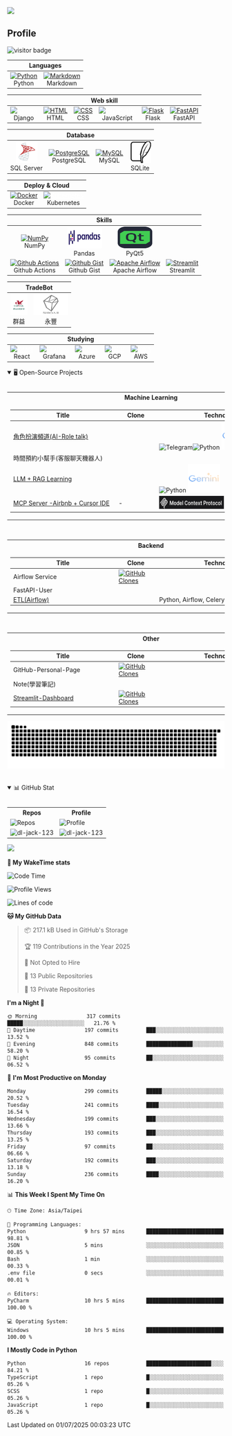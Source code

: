 <!-- sample badge demo https://simpleicons.org/ -->

<!-- Font Name: Larry 3D, Merlin1, Ogre, Calvin S, Cyberlarge, Isometric3, Slant, Lean, Kban,  JS Cursive -->

<!-- 前提示參考 -->
<!-- 參考 https://github.com/kyechan99/capsule-render/tree/master -->
<!-- 參考 https://capsule-render.vercel.app/ -->
<img src="https://capsule-render.vercel.app/api?type=waving&height=200&color=gradient&text=DL.Chiu&desc=A%20great%20product%20starts%20with%20a%20single%20line%20of%20code-but%20it's%20the%20deployment%20that%20makes%20it%20real.&descAlignY=40&fontAlignY=19&reversal=true&textBg=false&animation=twinkling" />
<!-- 特殊文字參考 -->
<!-- 參考 https://patorjk.com/software/taag/#p=display&f=Alpha&t=DL%20CHIU -->

## Profile

![visitor badge](https://visitor-badge.laobi.icu/badge?page_id=dl-jack-123.dl-jack-123&left_color=red&right_color=green&left_text=Hello%20Visitors)

<table width="100%" align="center">
    <tr>
        <thead>
            <tr>
                <th colspan="10" align="center"> Languages </th>
            </tr>
        </thead>
        <tbody>
            <tr>
                <td align="center" style="border: none;">
                    <a href="https://www.python.org/">
                        <img alt="Python" width="50" height="50" src="https://techstack-generator.vercel.app/python-icon.svg"/>
                    </a>
                    <br> Python
                </td>
                <td align="center" style="border: none;">
                    <a href="https://markdown.tw/">
                        <img alt="Markdown" width="45" height="50" src="https://skillicons.dev/icons?i=md"/>
                    </a>
                    <br> Markdown
                </td>
            </tr>
        </tbody>
    </tr>
</table>


<!-- Web skill -->

<table width="100%" align="center">
    <tr>
        <thead>
            <tr>
                <th colspan="10" align="center"> Web skill </th>
            </tr>
        </thead>
        <tbody>
            <tr>
                <td align="center" style="border: none;">
                    <a href="https://www.djangoproject.com/" style="color: white;">
                        <img alt="Django" width="40" height="50" src="https://techstack-generator.vercel.app/django-icon.svg"/>
                    </a>
                    <br> Django
                </td>
                <td align="center" style="border: none;">
                    <a href="https://developer.mozilla.org/zh-TW/docs/Web/HTML">
                        <img alt="HTML" width="40" height="50" src="https://skillicons.dev/icons?i=html"/>
                    </a>
                    <br> HTML
                </td>
                <td align="center" style="border: none;">
                    <a href="https://developer.mozilla.org/zh-TW/docs/Web/CSS">
                        <img alt="CSS" width="40" height="50" src="https://skillicons.dev/icons?i=css"/>
                    </a>
                    <br> CSS
                </td>
                <td align="center" style="border: none;">
                    <a href="https://developer.mozilla.org/zh-TW/docs/Web/JavaScript" style="color: white;">
                        <img alt="JavaScript" width="40" height="50" src="https://techstack-generator.vercel.app/js-icon.svg"/>
                    </a>
                    <br> JavaScript
                </td>
                <td align="center" style="border: none;">
                    <a href="https://flask.palletsprojects.com/">
                        <img alt="Flask" width="40" height="50" src="https://skillicons.dev/icons?i=flask"/>
                    </a>
                    <br> Flask
                </td>
                <td align="center" style="border: none;">
                    <a href="https://fastapi.tiangolo.com/">
                        <img alt="FastAPI" width="40" height="50" src="https://skillicons.dev/icons?i=fastapi"/>
                    </a>
                    <br> FastAPI
                </td>
            </tr>
        </tbody>
    </tr>
</table>

<!-- Database -->

<table width="100%" align="center">
    <tr>
        <thead>
            <tr>
                <th colspan="10" align="center"> Database </th>
            </tr>
        </thead>
        <tbody>
            <tr>
                <td align="center" style="border: none;">
                    <a href="https://icons8.com/icons/set/sql-server">
                        <img alt="SQL Server" width="50px" src="https://raw.githubusercontent.com/dl-jack-123/dl-jack-123/main/icon/sql-server.png"/>
                    </a>
                    <br> SQL Server
                </td>
                <td align="center" style="border: none;">
                    <a href="https://www.postgresql.org/">
                        <img alt="PostgreSQL" width="50" height="50" src="https://skillicons.dev/icons?i=postgresql"/>
                    </a>
                    <br> PostgreSQL
                </td>
                <td align="center" style="border: none;">
                    <a href="https://www.mysql.com/">
                        <img alt="MySQL" width="50" height="50" src="https://techstack-generator.vercel.app/mysql-icon.svg"/>
                    </a>
                    <br> MySQL
                </td>
                <td align="center" style="border: none;">
                    <a href="https://icons8.com/icons/set/sqlite">
                        <img alt="SQLite" width="50px" src="https://raw.githubusercontent.com/dl-jack-123/dl-jack-123/main/icon/sqlite.png"/>
                    </a>
                    <br> SQLite
                </td>
            </tr>
        </tbody>
    </tr>
</table>

<!-- Deploy & Cloud -->
<table width="100%" align="center">
    <tr>
        <!-- 中間語言表格 -->
        <thead>
            <tr>
                <th colspan="10" align="center"> Deploy & Cloud </th>
            </tr>
        </thead>
        <tbody>
            <tr>
                <td align="center" style="border: none;">
                    <a href="https://www.docker.com/">
                        <img alt="Docker" width="50" height="50" src="https://techstack-generator.vercel.app/docker-icon.svg"/>
                    </a>
                    <br> Docker
                </td>
                <td align="center" style="border: none;">
                    <a href="https://kubernetes.io/" style="color: white;">
                        <img alt="Kubernetes" width="40" height="50" src="https://techstack-generator.vercel.app/kubernetes-icon.svg"/>
                    </a>
                    <br> Kubernetes
                </td>
            </tr>
        </tbody>
    </tr>
</table>


<!-- Skills -->

<table width="100%" align="center">
    <tr>
        <!-- 中間語言表格 -->
        <thead>
            <tr>
                <th colspan="10" align="center"> Skills </th>
            </tr>
        </thead>
        <tbody>
            <tr>
                <td align="center" style="border: none;">
                    <a href="https://numpy.org/">
                        <img alt="NumPy" width="40" height="50" src="https://cdn.worldvectorlogo.com/logos/numpy-1.svg"/>
                    </a>
                    <br> NumPy
                </td>
                <td align="center" style="border: none;">
                    <a href="https://pandas.pydata.org/">
                        <img alt="Pandas" width="80" height="50" src="https://raw.githubusercontent.com/dl-jack-123/dl-jack-123/main/icon/pandas.svg"/>
                    </a>
                    <br> Pandas
                </td>
                <td align="center" style="border: none;">
                    <a href="#">
                        <img alt="PyQt5" width="80" height="50" src="https://raw.githubusercontent.com/tandpfun/skill-icons/refs/heads/main/icons/QT-Dark.svg"/>
                    </a>
                    <br> PyQt5
                </td>
            </tr>
            <tr>
                <td align="center" style="border: none;">
                    <a href="https://github.com/features/actions">
                        <img alt="Github Actions" width="40" height="50" src="https://skillicons.dev/icons?i=githubactions"/>
                    </a>
                    <br> Github Actions
                </td>
                <td align="center" style="border: none;">
                    <a href="https://gist.github.com/">
                        <img alt="Github Gist" width="50" height="50" src="https://k9982874.gallerycdn.vsassets.io/extensions/k9982874/github-gist-explorer/0.2.3/1638842316475/Microsoft.VisualStudio.Services.Icons.Default"/>
                    </a>
                    <br> Github Gist
                </td>
                <td align="center" style="border: none;">
                    <a href="https://airflow.apache.org/">
                        <img alt="Apache Airflow" width="40" height="40" src="https://airflow.apache.org/docs/apache-airflow/1.10.15/_images/pin_large.png"/>
                    </a>
                    <br> Apache Airflow
                </td>
                <td align="center" style="border: none;">
                    <a href="https://streamlit.io/">
                        <img alt="Streamlit" width="40" height="40" src="https://raw.githubusercontent.com/rlew631/rlew631/5fcb1cee69c8034bfa2b98aad94b584fcff8d84f/streamlit_red.svg"/>
                    </a>
                    <br> Streamlit
                </td>
            </tr>
        </tbody>
    </tr>
</table>

<!-- TradeBot -->
<table width="100%" align="center">
    <tr>
        <!-- 中間語言表格 -->
        <thead>
            <tr>
                <th colspan="10" align="center"> TradeBot </th>
            </tr>
        </thead>
        <tbody>
            <tr>
                <td align="center" style="border: none;">
                    <a href="#">
                        <img alt="Capital" width="40" height="50" src="https://raw.githubusercontent.com/dl-jack-123/dl-jack-123/main/icon/capital.png"/>
                    </a>
                    <br> 群益
                </td>
                <td align="center" style="border: none;">
                    <a href="#">
                        <img alt="Shioaji" width="80" height="50" src="https://raw.githubusercontent.com/dl-jack-123/dl-jack-123/main/icon/shioaji.png"/>
                    </a>
                    <br> 永豐
                </td>
            </tr>
        </tbody>
    </tr>
</table>

<!-- Studying -->
<table width="100%" align="center">
    <tr>
        <!-- 中間語言表格 -->
        <thead>
            <tr>
                <th colspan="10" align="center"> Studying </th>
            </tr>
        </thead>
        <tbody>
            <tr>
                <td align="center" style="border: none;">
                    <a href="https://reactjs.org/" style="color: white;">
                        <img alt="React" width="40" height="50" src="https://techstack-generator.vercel.app/react-icon.svg"/>
                    </a>
                    <br> React
                </td>
                <td align="center" style="border: none;">
                    <a href="https://grafana.com/" style="color: white;">
                        <img alt="Grafana" width="40" height="50" src="https://skillicons.dev/icons?i=grafana"/>
                    </a>
                    <br> Grafana
                </td>
                <td align="center" style="border: none;">
                    <a href="https://azure.microsoft.com/zh-tw" style="color: white;">
                        <img alt="Azure" width="40" height="50" src="https://skillicons.dev/icons?i=azure"/>
                    </a>
                    <br> Azure
                </td>
                <td align="center" style="border: none;">
                    <a href="https://cloud.google.com" style="color: white;">
                        <img alt="GCP" width="40" height="50" src="https://skillicons.dev/icons?i=gcp"/>
                    </a>
                    <br> GCP
                </td>
                <td align="center" style="border: none;">
                    <a href="https://aws.amazon.com" style="color: white;">
                        <img alt="AWS" width="40" height="50" src="https://techstack-generator.vercel.app/aws-icon.svg"/>
                    </a>
                    <br> AWS
                </td>
            </tr>
        </tbody>
    </tr>
</table>


<!-- Open-Source Projects -->

<details open>

<summary> 🖥️ Open-Source Projects </summary>

<br>



<table width='1000' align="center">

<tr> <th> Machine Learning </th> </tr>

<td>



<!-- Machine Learning -->

| <div style='width: 230px'> Title </div>                                                                      | <div style='width: 80px'> Clone </div> | <div style='width: 300px'> Technologies </div>                                                                                                                                                                                                                                                                                                                                                            |
|--------------------------------------------------------------------------------------------------------------|----------------------------------------|-----------------------------------------------------------------------------------------------------------------------------------------------------------------------------------------------------------------------------------------------------------------------------------------------------------------------------------------------------------------------------------------------------------|
| [角色扮演頻道(AI-Role talk)](https://github.com/dl-jack-123/AIRole_TgBot)                                          |                                        | <img alt="Telegram" width="40" height="40" src="https://upload.wikimedia.org/wikipedia/commons/thumb/8/82/Telegram_logo.svg/1200px-Telegram_logo.svg.png"/><img alt="Python" width="50" height="50" src="https://techstack-generator.vercel.app/python-icon.svg"/> <img alt="Google Gemini" width="75" height="65" src="https://raw.githubusercontent.com/dl-jack-123/dl-jack-123/main/icon/Gemini.gif"/> |
| 時間預約小幫手(客服聊天機器人)                                                                                             |                                        |                                                                                                                                                                                                                                                                                                                                                                                                           |
| [LLM + RAG Learning](https://github.com/dl-jack-123/llm_rag)                                                                                           |                                        |<img alt="Python" width="50" height="50" src="https://techstack-generator.vercel.app/python-icon.svg"/> <img alt="Google Gemini" width="75" height="65" src="https://raw.githubusercontent.com/dl-jack-123/dl-jack-123/main/icon/Gemini.gif"/> 
| [MCP Server -Airbnb + Cursor IDE](https://medium.com/@jick1550443/mcp-server-airbnb-cursor-ide-3a405356d4f9) | -                                      | <img alt="MCP" width="150" height="30" src="https://raw.githubusercontent.com/dl-jack-123/dl-jack-123/main/icon/mcp.png"/>                                                                                                                                                                                                                                                                                |

</td> </table>



<br>

<table width='1000' align="center">

<tr> <th> Backend </th> </tr>

<td>



<!-- Backend -->

| <div style='width: 230px'> Title </div> | <div style='width: 80px'> Clone </div>                                                                                                                                                                                                                                                              | <div style='width: 300px'> Technologies </div> |
|-----------------------------------------|-----------------------------------------------------------------------------------------------------------------------------------------------------------------------------------------------------------------------------------------------------------------------------------------------------|------------------------------------------------|
| Airflow Service                         | <a href='https://github.com/dl-jack-123/CAED.git'><img alt='GitHub Clones' src='https://img.shields.io/badge/dynamic/json?color=success&label=Clone&query=$.id_916112310.count&url=https://gist.githubusercontent.com/dl-jack-123/d15f9ea54d5594a8d2e53ec511180646/raw/clone.json&logo=github'></a> |                                                |
| FastAPI-User                            |                                                                                                                                                                                                                                                                                                     |                                                |
| [ETL(Airflow)](https://github.com/dl-jack-123/Airflow/tree/main)                            |                                                                                                                                                                                                                                                 | Python, Airflow, Celery, Postrges              |


</td> </table>
<br>

<table width='1000' align="center">

<tr> <th> Other </th> </tr>

<td>

<!-- Other -->

| <div style='width: 230px'> Title </div> | <div style='width: 80px'> Clone </div>                                                                                                                                                                                                                                                                                                                                | <div style='width: 300px'> Technologies </div> |
|-----------------------------------------|-----------------------------------------------------------------------------------------------------------------------------------------------------------------------------------------------------------------------------------------------------------------------------------------------------------------------------------------------------------------------|------------------------------------------------|
| GitHub-Personal-Page                    | <a href='https://github.com/dl-jack-123/dl-jack-123.git'><img alt='GitHub Clones' src='https://img.shields.io/badge/dynamic/json?url=https%3A%2F%2Fgist.githubusercontent.com%2Fdl-jack-123%2Fbc54de3069bfc046ba1ff9cf828431ee%2Fraw%2F04074af5b422255854f9ff88606dd4d3affece14%2Fclone.json&query=%24.id_915314626.count&logo=github&label=Clone&color=success'></a> |                                                |
| Note(學習筆記)                              |                                                                                                                                                                                                                                                                                                                                                                       |                                                |
| [Streamlit-Dashboard](https://dashboard-jd.streamlit.app/)                     | <a href='https://github.com/dl-jack-123/Dashboard-Streamlit.git'><img alt='GitHub Clones' src='https://img.shields.io/badge/dynamic/json?color=success&label=Clone&query=$.id_921648933.count&url=https://gist.githubusercontent.com/dl-jack-123/c3bd167dc5c91c9cf4166f397ca35c81/raw/clone.json&logo=github'></a>                                                    |                                                |

</td> </table>
</details>


<!-- Greedy Snake: https://github.com/marketplace/actions/generate-snake-game-from-github-contribution-grid -->
<p align="center">
    <picture>
        <source media="(prefers-color-scheme: dark)" srcset="https://raw.githubusercontent.com/dl-jack-123/dl-jack-123/output/github-contribution-grid-snake-dark.svg">
        <source media="(prefers-color-scheme: light)" srcset="https://raw.githubusercontent.com/dl-jack-123/dl-jack-123/output/github-contribution-grid-snake.svg">
        <img alt="github contribution grid snake animation" src="https://raw.githubusercontent.com/dl-jack-123/dl-jack-123/output/github-contribution-grid-snake.svg">
    </picture>
</p>
<br>

<!-- My GitHub Stat -->
<details open>
    <summary> 📊 GitHub Stat </summary>
    <br>
    <table align="center"> 
        <tr>
            <th> Repos </th>
            <th> Profile </th>
        </tr>
        <tr>
            <td>
                <img alt="Repos" src="http://github-profile-summary-cards.vercel.app/api/cards/repos-per-language?username=dl-jack-123&theme=dracula">
            </td>  
            <td>
                <img alt="Profile" src="http://github-profile-summary-cards.vercel.app/api/cards/profile-details?username=dl-jack-123&theme=dracula">
            </td>
        </tr>
        <tr>
            <td>
                <img align="left" src="https://github-readme-stats.vercel.app/api/top-langs?username=dl-jack-123&show_icons=true&locale=en&layout=compact" alt="dl-jack-123" />
            </td>  
            <td>
                <img align="center" src="https://github-readme-stats.vercel.app/api?username=dl-jack-123&show_icons=true&locale=en" alt="dl-jack-123" />
            </td>
        </tr>
    </table> 
</details>

![](https://leetcard.jacoblin.cool/jick155?theme=unicorn)

[//]: # (https://github.com/anmol098/waka-readme-stats?tab=readme-ov-file)

**🎪 My WakeTime stats**
<!--START_SECTION:waka-->
![Code Time](http://img.shields.io/badge/Code%20Time-218%20hrs%2013%20mins-blue)

![Profile Views](http://img.shields.io/badge/Profile%20Views-0-blue)

![Lines of code](https://img.shields.io/badge/From%20Hello%20World%20I%27ve%20Written-340.9%20thousand%20lines%20of%20code-blue)

**🐱 My GitHub Data** 

> 📦 217.1 kB Used in GitHub's Storage 
 > 
> 🏆 119 Contributions in the Year 2025
 > 
> 🚫 Not Opted to Hire
 > 
> 📜 13 Public Repositories 
 > 
> 🔑 13 Private Repositories 
 > 
**I'm a Night 🦉** 

```text
🌞 Morning                317 commits         █████░░░░░░░░░░░░░░░░░░░░   21.76 % 
🌆 Daytime                197 commits         ███░░░░░░░░░░░░░░░░░░░░░░   13.52 % 
🌃 Evening                848 commits         ███████████████░░░░░░░░░░   58.20 % 
🌙 Night                  95 commits          ██░░░░░░░░░░░░░░░░░░░░░░░   06.52 % 
```
📅 **I'm Most Productive on Monday** 

```text
Monday                   299 commits         █████░░░░░░░░░░░░░░░░░░░░   20.52 % 
Tuesday                  241 commits         ████░░░░░░░░░░░░░░░░░░░░░   16.54 % 
Wednesday                199 commits         ███░░░░░░░░░░░░░░░░░░░░░░   13.66 % 
Thursday                 193 commits         ███░░░░░░░░░░░░░░░░░░░░░░   13.25 % 
Friday                   97 commits          ██░░░░░░░░░░░░░░░░░░░░░░░   06.66 % 
Saturday                 192 commits         ███░░░░░░░░░░░░░░░░░░░░░░   13.18 % 
Sunday                   236 commits         ████░░░░░░░░░░░░░░░░░░░░░   16.20 % 
```


📊 **This Week I Spent My Time On** 

```text
🕑︎ Time Zone: Asia/Taipei

💬 Programming Languages: 
Python                   9 hrs 57 mins       █████████████████████████   98.81 % 
JSON                     5 mins              ░░░░░░░░░░░░░░░░░░░░░░░░░   00.85 % 
Bash                     1 min               ░░░░░░░░░░░░░░░░░░░░░░░░░   00.33 % 
.env file                0 secs              ░░░░░░░░░░░░░░░░░░░░░░░░░   00.01 % 

🔥 Editors: 
PyCharm                  10 hrs 5 mins       █████████████████████████   100.00 % 

💻 Operating System: 
Windows                  10 hrs 5 mins       █████████████████████████   100.00 % 
```

**I Mostly Code in Python** 

```text
Python                   16 repos            █████████████████████░░░░   84.21 % 
TypeScript               1 repo              █░░░░░░░░░░░░░░░░░░░░░░░░   05.26 % 
SCSS                     1 repo              █░░░░░░░░░░░░░░░░░░░░░░░░   05.26 % 
JavaScript               1 repo              █░░░░░░░░░░░░░░░░░░░░░░░░   05.26 % 
```




 Last Updated on 01/07/2025 00:03:23 UTC
<!--END_SECTION:waka-->

<br>

